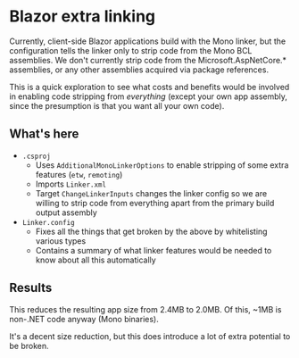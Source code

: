 # Blazor extra linking

Currently, client-side Blazor applications build with the Mono linker, but the configuration tells the linker only to strip code from the Mono BCL assemblies. We don't currently strip code from the Microsoft.AspNetCore.* assemblies, or any other assemblies acquired via package references.

This is a quick exploration to see what costs and benefits would be involved in enabling code stripping from *everything* (except your own app assembly, since the presumption is that you want all your own code).

## What's here

* `.csproj`
  * Uses `AdditionalMonoLinkerOptions` to enable stripping of some extra features (`etw`, `remoting`)
  * Imports `Linker.xml`
  * Target `ChangeLinkerInputs` changes the linker config so we are willing to strip code from everything apart from the primary build output assembly
* `Linker.config`
  * Fixes all the things that get broken by the above by whitelisting various types
  * Contains a summary of what linker features would be needed to know about all this automatically

## Results

This reduces the resulting app size from 2.4MB to 2.0MB. Of this, ~1MB is non-.NET code anyway (Mono binaries).

It's a decent size reduction, but this does introduce a lot of extra potential to be broken.
